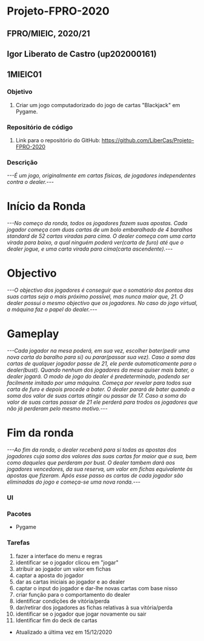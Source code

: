 # Projeto-FPRO-2020
## FPRO/MIEIC, 2020/21
## Igor Liberato de Castro (up202000161)
## 1MIEIC01

### Objetivo

1. Criar um jogo computadorizado do jogo de cartas "Blackjack" em Pygame.

### Repositório de código

1) Link para o repositório do GitHub: https://github.com/LiberCas/Projeto-FPRO-2020

### Descrição

*---É um jogo, originalmente em cartas físicas, de jogadores independentes contra o dealer.---*

# Início da Ronda

*---No começo da ronda, todos os jogadores fazem suas apostas. Cada jogador começa com duas cartas de um bolo embaralhado de 4 baralhos standard de 52 cartas viradas para cima. O dealer começa com uma carta virada para baixo, a qual ninguém poderá ver(carta de furo) até que o dealer jogue, e uma carta virada para cima(carta ascendente).---*

# Objectivo

*---O objectivo dos jogadores é conseguir que o somatório dos pontos das suas cartas seja o mais próximo possível, mas nunca maior que, 21. O dealer possui o mesmo objectivo que os jogadores. No caso do jogo virtual, a máquina faz o papel do dealer.---*

# Gameplay

*---Cada jogador na mesa poderá, em sua vez, escolher bater(pedir uma nova carta do baralho para si) ou parar(passar sua vez). Caso a soma das cartas de qualquer jogador passe de 21, ele perde automaticamente para o dealer(bust). Quando nenhum dos jogadores da mesa quiser mais bater, o dealer jogará. O modo de jogo do dealer é predeterminado, podendo ser facilmente imitado por uma máquina. Começa por revelar para todos sua carta de furo e depois procede a bater. O dealer parará de bater quando a soma dos valor de suas cartas atingir ou passar de 17. Caso a soma do valor de suas cartas passar de 21 ele perderá para trodos os jogadores que não já perderam pelo mesmo motivo.---*

# Fim da ronda

*---Ao fim da ronda, o dealer receberá para si todas as apostas dos jogadores cuja soma dos valores das suas cartas for maior que a sua, bem como daqueles que perderam por bust. O dealer tambem dará aos jogadores vencedores, da sua reserva, um valor em fichas equivalente às apostas que fizeram. Após esse passo as cartas de cada jogador são eliminadas do jogo e começa-se uma nova ronda.---*

### UI

### Pacotes

- Pygame

### Tarefas

1. fazer a interface do menu e regras
2. identificar se o jogador clicou em "jogar"
3. atribuir ao jogador um valor em fichas
4. captar a aposta do jogador
5. dar as cartas iniciais ao jogador e ao dealer
6. captar o input do jogador e dar-lhe novas cartas com base nisso
7. criar função para o comportamento do dealer
8. identificar condições de vitória/perda
9. dar/retirar dos jogadores as fichas relativas à sua vitória/perda
10. identificar se o jogador que jogar novamente ou sair
11. Identificar fim do deck de cartas

- Atualizado a última vez em 15/12/2020
